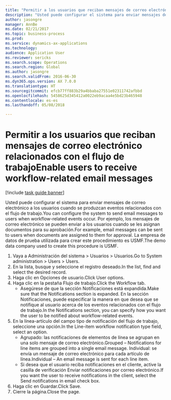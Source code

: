 ```yaml
--- 
title: "Permitir a los usuarios que reciban mensajes de correo electrónico relacionados con el flujo de trabajo"
description: "Usted puede configurar el sistema para enviar mensajes de correo electrónico a los usuarios cuando se produzcan eventos relacionados con el flujo de trabajo."
author: jasongre
manager: AnnBe
ms.date: 02/21/2017
ms.topic: business-process
ms.prod: 
ms.service: dynamics-ax-applications
ms.technology: 
audience: Application User
ms.reviewer: sericks
ms.search.scope: Operations
ms.search.region: Global
ms.author: jasongre
ms.search.validFrom: 2016-06-30
ms.dyn365.ops.version: AX 7.0.0
ms.translationtype: HT
ms.sourcegitcommit: efcb77ff883b29a4bbaba27551e02311742afbbd
ms.openlocfilehash: 5458625d345412a0022eb9acaa4e5bd23b465948
ms.contentlocale: es-es
ms.lasthandoff: 05/08/2018

---
```

# <a name="enable-users-to-receive-workflow-related-email-messages"></a><span data-ttu-id="2c2ab-103">Permitir a los usuarios que reciban mensajes de correo electrónico relacionados con el flujo de trabajo</span><span class="sxs-lookup"><span data-stu-id="2c2ab-103">Enable users to receive workflow-related email messages</span></span>

[!include [task guide banner](../../includes/task-guide-banner.md)]

<span data-ttu-id="2c2ab-104">Usted puede configurar el sistema para enviar mensajes de correo electrónico a los usuarios cuando se produzcan eventos relacionados con el flujo de trabajo.</span><span class="sxs-lookup"><span data-stu-id="2c2ab-104">You can configure the system to send email messages to users when workflow-related events occur.</span></span> <span data-ttu-id="2c2ab-105">Por ejemplo, los mensajes de correo electrónico se pueden enviar a los usuarios cuando se les asignan documentos para su aprobación.</span><span class="sxs-lookup"><span data-stu-id="2c2ab-105">For example, email messages can be sent to users when documents are assigned to them for approval.</span></span> <span data-ttu-id="2c2ab-106">La empresa de datos de prueba utilizada para crear este procedimiento es USMF.</span><span class="sxs-lookup"><span data-stu-id="2c2ab-106">The demo data company used to create this procedure is USMF.</span></span>

1. <span data-ttu-id="2c2ab-107">Vaya a Administración del sistema > Usuarios > Usuarios.</span><span class="sxs-lookup"><span data-stu-id="2c2ab-107">Go to System administration > Users > Users.</span></span>
2. <span data-ttu-id="2c2ab-108">En la lista, busque y seleccione el registro deseado.</span><span class="sxs-lookup"><span data-stu-id="2c2ab-108">In the list, find and select the desired record.</span></span>
3. <span data-ttu-id="2c2ab-109">Haga clic en Opciones de usuario.</span><span class="sxs-lookup"><span data-stu-id="2c2ab-109">Click User options.</span></span>
4. <span data-ttu-id="2c2ab-110">Haga clic en la pestaña Flujo de trabajo.</span><span class="sxs-lookup"><span data-stu-id="2c2ab-110">Click the Workflow tab.</span></span>
    * <span data-ttu-id="2c2ab-111">Asegúrese de que la sección Notificaciones está expandida.</span><span class="sxs-lookup"><span data-stu-id="2c2ab-111">Make sure that the Notifications section is expanded.</span></span>     <span data-ttu-id="2c2ab-112">En la sección Notificaciones, puede especificar la manera en que desea que se notifique al usuario acerca de los eventos relacionados con el flujo de trabajo.</span><span class="sxs-lookup"><span data-stu-id="2c2ab-112">In the Notifications section, you can specify how you want the user to be notified about workflow-related events.</span></span>  
5. <span data-ttu-id="2c2ab-113">En la línea-artículo del campo tipo de notificación del flujo de trabajo, seleccione una opción.</span><span class="sxs-lookup"><span data-stu-id="2c2ab-113">In the Line-item workflow notification type field, select an option.</span></span>
    * <span data-ttu-id="2c2ab-114">Agrupado: las notificaciones de elementos de línea se agrupan en una solo mensaje de correo electrónico.</span><span class="sxs-lookup"><span data-stu-id="2c2ab-114">Grouped – Notifications for line items are grouped into a single email message.</span></span>    <span data-ttu-id="2c2ab-115">Individual: se envía un mensaje de correo electrónico para cada artículo de línea.</span><span class="sxs-lookup"><span data-stu-id="2c2ab-115">Individual – An email message is sent for each line item.</span></span>  
    * <span data-ttu-id="2c2ab-116">Si desea que el usuario reciba notificaciones en el cliente, active la casilla de verificación Enviar notificaciones por correo electrónico.</span><span class="sxs-lookup"><span data-stu-id="2c2ab-116">If you want the user to receive notifications in the client, select the Send notifications in email check box.</span></span>  
6. <span data-ttu-id="2c2ab-117">Haga clic en Guardar.</span><span class="sxs-lookup"><span data-stu-id="2c2ab-117">Click Save.</span></span>
7. <span data-ttu-id="2c2ab-118">Cierre la página.</span><span class="sxs-lookup"><span data-stu-id="2c2ab-118">Close the page.</span></span>


